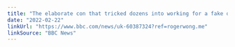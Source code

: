 ```yaml
---
title: "The elaborate con that tricked dozens into working for a fake design agency"
date: "2022-02-22"
linkUrl: "https://www.bbc.com/news/uk-60387324?ref=rogerwong.me"
linkSource: "BBC News"
---
```



